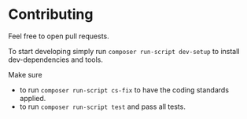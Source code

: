 # Contributing 

Feel free to open pull requests.

To start developing simply run `composer run-script dev-setup` to install dev-dependencies and tools.

Make sure

* to run `composer run-script cs-fix` to have the coding standards applied.
* to run `composer run-script test` and pass all tests.

